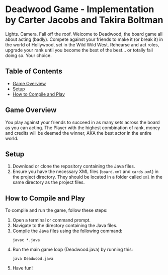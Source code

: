# Deadwood Game - Implementation by Carter Jacobs and Takira Boltman

Lights. Camera. Fall off the roof. Welcome to Deadwood, the board game all about acting (badly). Compete against your friends to make it (or break it) in the world of Hollywood, set in the Wild Wild West. Rehearse and act roles, upgrade your rank until you become the best of the best... or totally fail doing so. Your choice.

## Table of Contents

- [Game Overview](#game-overview)
- [Setup](#setup)
- [How to Compile and Play](#how-to-compile-and-play)

## Game Overview

You play against your friends to succeed in as many sets across the board as you can acting. The Player with the highest combination of rank, money and credits will be deemed the winner, AKA the best actor in the entire world.

## Setup

1. Download or clone the repository containing the Java files.
2. Ensure you have the necessary XML files (`board.xml` and `cards.xml`) in the project directory. They should be located in a folder called `xml` in the same directory as the project files. 

## How to Compile and Play

To compile and run the game, follow these steps:

1. Open a terminal or command prompt.
2. Navigate to the directory containing the Java files.
3. Compile the Java files using the following command:
   ```
   javac *.java

   ```
4. Run the main game loop (Deadwood.java) by running this:
   ```
   java Deadwood.java

   ```
5. Have fun!
